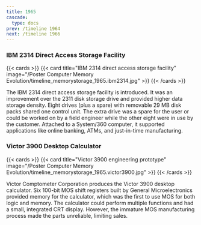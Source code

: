 ```yaml
---
title: 1965
cascade:
  type: docs
prev: /timeline 1964
next: /timeline 1966
---
```

### IBM 2314 Direct Access Storage Facility

{{< cards >}}
  {{< card title="IBM 2314 direct access storage facility" image="/Poster Computer Memory Evolution/timeline_memorystorage_1965.ibm2314.jpg" >}}
{{< /cards >}}

The IBM 2314 direct access storage facility is introduced. It was an improvement over the 2311 disk storage drive and provided higher data storage density. Eight drives (plus a spare) with removable 29 MB disk packs shared one control unit. The extra drive was a spare for the user or could be worked on by a field engineer while the other eight were in use by the customer. Attached to a System/360 computer, it supported applications like online banking, ATMs, and just-in-time manufacturing.

### Victor 3900 Desktop Calculator

{{< cards >}}
  {{< card title="Victor 3900 engineering prototype" image="/Poster Computer Memory Evolution/timeline_memorystorage_1965.victor3900.jpg" >}}
{{< /cards >}}

Victor Comptometer Corporation produces the Victor 3900 desktop calculator. Six 100-bit MOS shift registers built by General Microelectronics provided memory for the calculator, which was the first to use MOS for both logic and memory. The calculator could perform multiple functions and had a small, integrated CRT display. However, the immature MOS manufacturing process made the parts unreliable, limiting sales.
